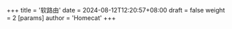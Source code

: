 +++
title = '软路由'
date = 2024-08-12T12:20:57+08:00
draft = false
weight = 2
[params]
  author = 'Homecat'
+++

<!--more-->
